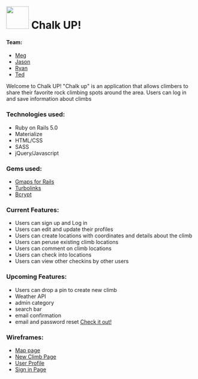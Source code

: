 # <img src="http://findicons.com/files/icons/2770/ios_7_icons/128/climbing.png" height="60"> Chalk UP!

#### Team:

* [Meg](https://github.com/mehgellan)
* [Jason](https://github.com/JsonLitz)
* [Ryan](https://github.com/Ryan-Brenner)
* [Ted](https://github.com/tgrahams101)

Welcome to Chalk UP!
  "Chalk up" is an application that allows climbers to share their favorite rock climbing spots around the area. Users can log in and save information about climbs

### Technologies used:

* Ruby on Rails 5.0
* Materialize
* HTML/CSS
* SASS
* jQuery/Javascript

### Gems used:

* [Gmaps for Rails](http://apneadiving.github.io/ "gmaps for rails")
* [Turbolinks](https://github.com/turbolinks/turbolinks-classic "Turbolinks")
* [Bcrypt](https://github.com/codahale/bcrypt-ruby "bcrypt-ruby")

### Current Features:

* Users can sign up and Log in
* Users can edit and update their profiles
* Users can create locations with coordinates and details about the climb
* Users can peruse existing climb locations
* Users can comment on climb locations
* Users can check into locations
* Users can view other checkins by other users

### Upcoming Features:

* Users can drop a pin to create new climb
* Weather API
* admin category
* search bar
* email confirmation
* email and password reset
[Check it out!](http://chalk-it-up.herokuapp.com/)

### Wireframes:

* [Map page](http://i.imgur.com/mxSzS16.png "map page")
* [New Climb Page](http://i.imgur.com/cHkJWY8.png "New Climb Page")
* [User Profile](http://i.imgur.com/VOriTJP.png "Profile Page")
* [Sign in Page](http://i.imgur.com/ZduXsMZ.png)
